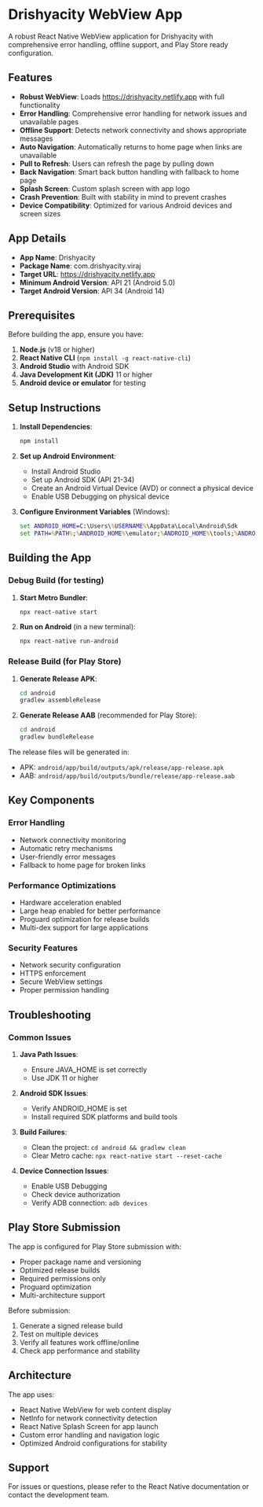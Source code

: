 # Drishyacity WebView App

A robust React Native WebView application for Drishyacity with comprehensive error handling, offline support, and Play Store ready configuration.

## Features

- **Robust WebView**: Loads https://drishyacity.netlify.app with full functionality
- **Error Handling**: Comprehensive error handling for network issues and unavailable pages
- **Offline Support**: Detects network connectivity and shows appropriate messages
- **Auto Navigation**: Automatically returns to home page when links are unavailable
- **Pull to Refresh**: Users can refresh the page by pulling down
- **Back Navigation**: Smart back button handling with fallback to home page
- **Splash Screen**: Custom splash screen with app logo
- **Crash Prevention**: Built with stability in mind to prevent crashes
- **Device Compatibility**: Optimized for various Android devices and screen sizes

## App Details

- **App Name**: Drishyacity
- **Package Name**: com.drishyacity.viraj
- **Target URL**: https://drishyacity.netlify.app
- **Minimum Android Version**: API 21 (Android 5.0)
- **Target Android Version**: API 34 (Android 14)

## Prerequisites

Before building the app, ensure you have:

1. **Node.js** (v18 or higher)
2. **React Native CLI** (`npm install -g react-native-cli`)
3. **Android Studio** with Android SDK
4. **Java Development Kit (JDK)** 11 or higher
5. **Android device or emulator** for testing

## Setup Instructions

1. **Install Dependencies**:
   ```bash
   npm install
   ```

2. **Set up Android Environment**:
   - Install Android Studio
   - Set up Android SDK (API 21-34)
   - Create an Android Virtual Device (AVD) or connect a physical device
   - Enable USB Debugging on physical device

3. **Configure Environment Variables** (Windows):
   ```cmd
   set ANDROID_HOME=C:\Users\%USERNAME%\AppData\Local\Android\Sdk
   set PATH=%PATH%;%ANDROID_HOME%\emulator;%ANDROID_HOME%\tools;%ANDROID_HOME%\platform-tools
   ```

## Building the App

### Debug Build (for testing)

1. **Start Metro Bundler**:
   ```bash
   npx react-native start
   ```

2. **Run on Android** (in a new terminal):
   ```bash
   npx react-native run-android
   ```

### Release Build (for Play Store)

1. **Generate Release APK**:
   ```bash
   cd android
   gradlew assembleRelease
   ```

2. **Generate Release AAB** (recommended for Play Store):
   ```bash
   cd android
   gradlew bundleRelease
   ```

The release files will be generated in:
- APK: `android/app/build/outputs/apk/release/app-release.apk`
- AAB: `android/app/build/outputs/bundle/release/app-release.aab`

## Key Components

### Error Handling
- Network connectivity monitoring
- Automatic retry mechanisms
- User-friendly error messages
- Fallback to home page for broken links

### Performance Optimizations
- Hardware acceleration enabled
- Large heap enabled for better performance
- Proguard optimization for release builds
- Multi-dex support for large applications

### Security Features
- Network security configuration
- HTTPS enforcement
- Secure WebView settings
- Proper permission handling

## Troubleshooting

### Common Issues

1. **Java Path Issues**:
   - Ensure JAVA_HOME is set correctly
   - Use JDK 11 or higher

2. **Android SDK Issues**:
   - Verify ANDROID_HOME is set
   - Install required SDK platforms and build tools

3. **Build Failures**:
   - Clean the project: `cd android && gradlew clean`
   - Clear Metro cache: `npx react-native start --reset-cache`

4. **Device Connection Issues**:
   - Enable USB Debugging
   - Check device authorization
   - Verify ADB connection: `adb devices`

## Play Store Submission

The app is configured for Play Store submission with:
- Proper package name and versioning
- Optimized release builds
- Required permissions only
- Proguard optimization
- Multi-architecture support

Before submission:
1. Generate a signed release build
2. Test on multiple devices
3. Verify all features work offline/online
4. Check app performance and stability

## Architecture

The app uses:
- React Native WebView for web content display
- NetInfo for network connectivity detection
- React Native Splash Screen for app launch
- Custom error handling and navigation logic
- Optimized Android configurations for stability

## Support

For issues or questions, please refer to the React Native documentation or contact the development team.
